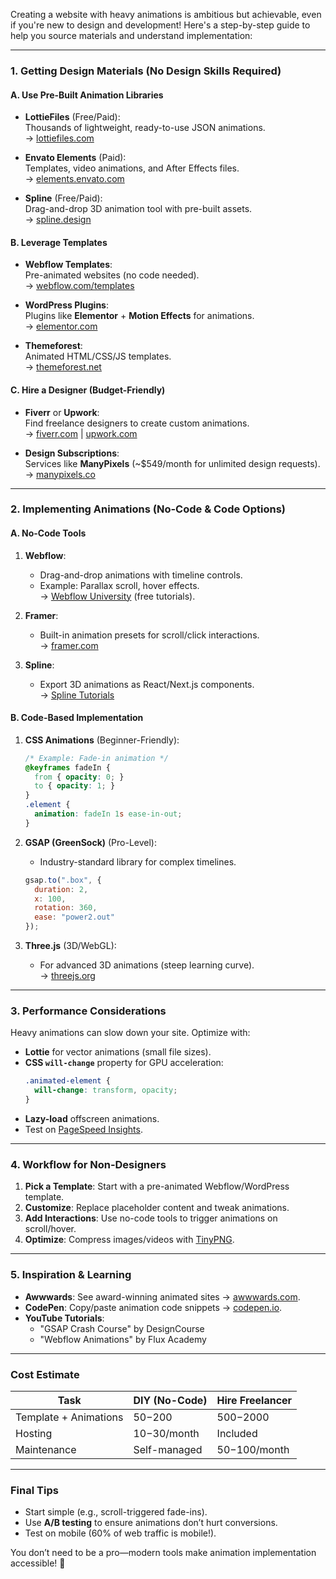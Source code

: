 Creating a website with heavy animations is ambitious but achievable, even if you're new to design and development! Here's a step-by-step guide to help you source materials and understand implementation:

---

### **1. Getting Design Materials (No Design Skills Required)**
#### **A. Use Pre-Built Animation Libraries**
- **LottieFiles** (Free/Paid):  
  Thousands of lightweight, ready-to-use JSON animations.  
  → [lottiefiles.com](https://lottiefiles.com/)

- **Envato Elements** (Paid):  
  Templates, video animations, and After Effects files.  
  → [elements.envato.com](https://elements.envato.com/)

- **Spline** (Free/Paid):  
  Drag-and-drop 3D animation tool with pre-built assets.  
  → [spline.design](https://spline.design/)

#### **B. Leverage Templates**
- **Webflow Templates**:  
  Pre-animated websites (no code needed).  
  → [webflow.com/templates](https://webflow.com/templates)

- **WordPress Plugins**:  
  Plugins like **Elementor** + **Motion Effects** for animations.  
  → [elementor.com](https://elementor.com/)

- **Themeforest**:  
  Animated HTML/CSS/JS templates.  
  → [themeforest.net](https://themeforest.net/)

#### **C. Hire a Designer (Budget-Friendly)**
- **Fiverr** or **Upwork**:  
  Find freelance designers to create custom animations.  
  → [fiverr.com](https://www.fiverr.com/) | [upwork.com](https://www.upwork.com/)

- **Design Subscriptions**:  
  Services like **ManyPixels** (~$549/month for unlimited design requests).  
  → [manypixels.co](https://www.manypixels.co/)

---

### **2. Implementing Animations (No-Code & Code Options)**
#### **A. No-Code Tools**
1. **Webflow**:  
   - Drag-and-drop animations with timeline controls.  
   - Example: Parallax scroll, hover effects.  
   → [Webflow University](https://university.webflow.com/) (free tutorials).

2. **Framer**:  
   - Built-in animation presets for scroll/click interactions.  
   → [framer.com](https://www.framer.com/)

3. **Spline**:  
   - Export 3D animations as React/Next.js components.  
   → [Spline Tutorials](https://docs.spline.design/)

#### **B. Code-Based Implementation**
1. **CSS Animations** (Beginner-Friendly):  
   ```css
   /* Example: Fade-in animation */
   @keyframes fadeIn {
     from { opacity: 0; }
     to { opacity: 1; }
   }
   .element {
     animation: fadeIn 1s ease-in-out;
   }
   ```

2. **GSAP (GreenSock)** (Pro-Level):  
   - Industry-standard library for complex timelines.  
   ```js
   gsap.to(".box", {
     duration: 2,
     x: 100,
     rotation: 360,
     ease: "power2.out"
   });
   ```

3. **Three.js** (3D/WebGL):  
   - For advanced 3D animations (steep learning curve).  
   → [threejs.org](https://threejs.org/)

---

### **3. Performance Considerations**
Heavy animations can slow down your site. Optimize with:
- **Lottie** for vector animations (small file sizes).  
- **CSS `will-change`** property for GPU acceleration:  
  ```css
  .animated-element {
    will-change: transform, opacity;
  }
  ```
- **Lazy-load** offscreen animations.  
- Test on [PageSpeed Insights](https://pagespeed.web.dev/).

---

### **4. Workflow for Non-Designers**
1. **Pick a Template**: Start with a pre-animated Webflow/WordPress template.  
2. **Customize**: Replace placeholder content and tweak animations.  
3. **Add Interactions**: Use no-code tools to trigger animations on scroll/hover.  
4. **Optimize**: Compress images/videos with [TinyPNG](https://tinypng.com/).  

---

### **5. Inspiration & Learning**
- **Awwwards**: See award-winning animated sites → [awwwards.com](https://www.awwwards.com/).  
- **CodePen**: Copy/paste animation code snippets → [codepen.io](https://codepen.io/).  
- **YouTube Tutorials**:  
  - "GSAP Crash Course" by DesignCourse  
  - "Webflow Animations" by Flux Academy  

---

### **Cost Estimate**
| Task                   | DIY (No-Code) | Hire Freelancer |
|------------------------|---------------|-----------------|
| Template + Animations  | $50-$200      | $500-$2000      |
| Hosting                | $10-$30/month | Included        |
| Maintenance            | Self-managed  | $50-$100/month  |

---

### **Final Tips**
- Start simple (e.g., scroll-triggered fade-ins).  
- Use **A/B testing** to ensure animations don’t hurt conversions.  
- Test on mobile (60% of web traffic is mobile!).  

You don’t need to be a pro—modern tools make animation implementation accessible! 🚀